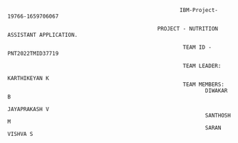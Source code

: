                                                           IBM-Project-19766-1659706067
                                                              
                                                   PROJECT - NUTRITION ASSISTANT APPLICATION.
                                                   
                                                           TEAM ID - PNT2022TMID37719
                                                          
                                                           TEAM LEADER:
                                                                  KARTHIKEYAN K
                                                           TEAM MEMBERS:
                                                                  DIWAKAR B
                                                                  JAYAPRAKASH V
                                                                  SANTHOSH M
                                                                  SARAN VISHVA S

                                                              


